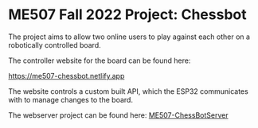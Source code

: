 # ME507 Fall 2022 Project: Chessbot

The project aims to allow two online users to play against each other on a robotically controlled board.

The controller website for the board can be found here:

https://me507-chessbot.netlify.app

The website controls a custom built API, which the ESP32 communicates with to manage changes to the board.

The webserver project can be found here:
[ME507-ChessBotServer](https://github.com/sam-hud/ME507-ChessBotServer)
